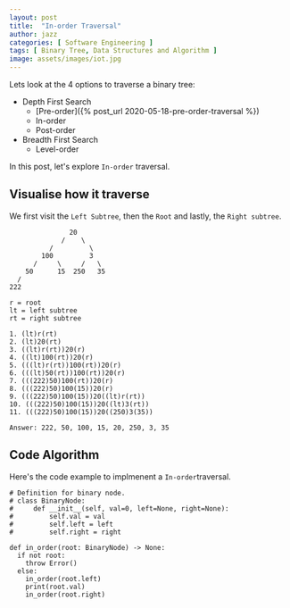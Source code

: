 ```yaml
---
layout: post
title:  "In-order Traversal"
author: jazz
categories: [ Software Engineering ]
tags: [ Binary Tree, Data Structures and Algorithm ]
image: assets/images/iot.jpg
---
```


Lets look at the 4 options to traverse a binary tree:

- Depth First Search
  - [Pre-order]({% post_url 2020-05-18-pre-order-traversal %})
  - In-order
  - Post-order
- Breadth First Search
  - Level-order

In this post, let's explore `In-order` traversal.

## Visualise how it traverse

We first visit the `Left Subtree`, then the `Root` and lastly, the `Right subtree`.

```text
               20
             /    \
          /         \
        100         3
      /     \     /   \
    50      15  250   35
  /
222

r = root
lt = left subtree
rt = right subtree

1. (lt)r(rt)
2. (lt)20(rt)
3. ((lt)r(rt))20(r)
4. ((lt)100(rt))20(r)
5. (((lt)r(rt))100(rt))20(r)
6. (((lt)50(rt))100(rt))20(r)
7. (((222)50)100(rt))20(r)
8. (((222)50)100(15))20(r)
9. (((222)50)100(15))20((lt)r(rt))
10. (((222)50)100(15))20((lt)3(rt))
11. (((222)50)100(15))20((250)3(35))

Answer: 222, 50, 100, 15, 20, 250, 3, 35

```

## Code Algorithm

Here's the code example to implmenent a `In-order`traversal.

```py3
# Definition for binary node.
# class BinaryNode:
#     def __init__(self, val=0, left=None, right=None):
#         self.val = val
#         self.left = left
#         self.right = right

def in_order(root: BinaryNode) -> None:
  if not root:
    throw Error()
  else:
    in_order(root.left)
    print(root.val)
    in_order(root.right)
```
